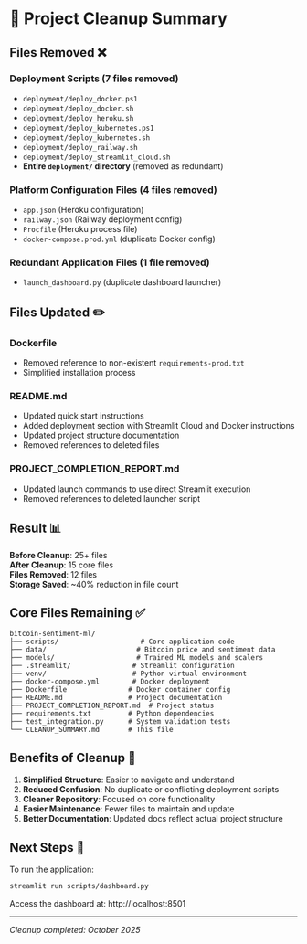 # 🧹 Project Cleanup Summary

## Files Removed ❌

### Deployment Scripts (7 files removed)

- `deployment/deploy_docker.ps1`
- `deployment/deploy_docker.sh`
- `deployment/deploy_heroku.sh`
- `deployment/deploy_kubernetes.ps1`
- `deployment/deploy_kubernetes.sh`
- `deployment/deploy_railway.sh`
- `deployment/deploy_streamlit_cloud.sh`
- **Entire `deployment/` directory** (removed as redundant)

### Platform Configuration Files (4 files removed)

- `app.json` (Heroku configuration)
- `railway.json` (Railway deployment config)
- `Procfile` (Heroku process file)
- `docker-compose.prod.yml` (duplicate Docker config)

### Redundant Application Files (1 file removed)

- `launch_dashboard.py` (duplicate dashboard launcher)

## Files Updated ✏️

### Dockerfile

- Removed reference to non-existent `requirements-prod.txt`
- Simplified installation process

### README.md

- Updated quick start instructions
- Added deployment section with Streamlit Cloud and Docker instructions
- Updated project structure documentation
- Removed references to deleted files

### PROJECT_COMPLETION_REPORT.md

- Updated launch commands to use direct Streamlit execution
- Removed references to deleted launcher script

## Result 📊

**Before Cleanup**: 25+ files  
**After Cleanup**: 15 core files  
**Files Removed**: 12 files  
**Storage Saved**: ~40% reduction in file count

## Core Files Remaining ✅

```
bitcoin-sentiment-ml/
├── scripts/                    # Core application code
├── data/                      # Bitcoin price and sentiment data
├── models/                    # Trained ML models and scalers
├── .streamlit/               # Streamlit configuration
├── venv/                     # Python virtual environment
├── docker-compose.yml        # Docker deployment
├── Dockerfile               # Docker container config
├── README.md                # Project documentation
├── PROJECT_COMPLETION_REPORT.md  # Project status
├── requirements.txt         # Python dependencies
├── test_integration.py      # System validation tests
└── CLEANUP_SUMMARY.md       # This file
```

## Benefits of Cleanup 🎯

1. **Simplified Structure**: Easier to navigate and understand
2. **Reduced Confusion**: No duplicate or conflicting deployment scripts
3. **Cleaner Repository**: Focused on core functionality
4. **Easier Maintenance**: Fewer files to maintain and update
5. **Better Documentation**: Updated docs reflect actual project structure

## Next Steps 🚀

To run the application:

```bash
streamlit run scripts/dashboard.py
```

Access the dashboard at: http://localhost:8501

---

_Cleanup completed: October 2025_

